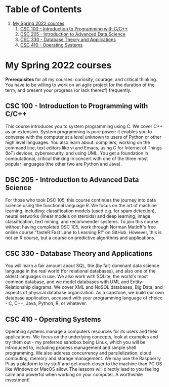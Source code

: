 
# Table of Contents

1.  [My Spring 2022 courses](#org325daf7)
    1.  [CSC 100 - Introduction to Programming with C/C++](#orgeec0c5e)
    2.  [DSC 205 - Introduction to Advanced Data Science](#org6690f88)
    3.  [CSC 330 - Database Theory and Applications](#orgaa05baa)
    4.  [CSC 410 - Operating Systems](#org4c54b7e)


<a id="org325daf7"></a>

# My Spring 2022 courses

**Prerequisites** for all my courses: curiosity, courage, and critical
 thinking. You have to be willing to work on an agile project for
 the duration of the term, and present your progress (or lack
 thereof) frequently.


<a id="orgeec0c5e"></a>

## CSC 100 - Introduction to Programming with C/C++

This course introduces you to system programming using C. We cover
C++ as an extension. System programming is pure power: it enables
you to converse with the computer at a level unknown to users of
Python or other high level languages. You also learn about:
compilers, working on the command line, text editors like vi and
Emacs, using C for Internet of Things (IoT) devices,
cybersecurity, and using UML. You get a foundation in
computational, critical thinking in concert with one of the three
most popular languages (the other two are Python and Java).


<a id="org6690f88"></a>

## DSC 205 - Introduction to Advanced Data Science

For those who took DSC 105, this course continues the journey into
data science using the functional language R. We focus on the art
of machine learning, including: classification models (used
e.g. for spam detection), neural networks (linear models on
steroids) and deep learning, image classification, text mining,
and recommender systems. To join this course without having
completed DSC 105, work through Norman Matloff's free online
course "fasteR:Fast Lane to Learning R!" on GitHub. However, this
is not an R course, but a course on predictive algorithms and
applications.


<a id="orgaa05baa"></a>

## CSC 330 - Database Theory and Applications

You will learn a fair amount about SQL, the (by far) dominant data
science language in the real world (for relational databases), and
also one of the oldest languages in use. We also work with SQLite,
the world's most common database, and we model databases with UML
and Entity-Relationship diagrams. We cover XML and NoSQL
databases, Big Data, and aspects of physical database
organization. As a capstone, we build our own database
application, accessed with your programming language of choice -
C, C++, Java, Python, R, or whatever.


<a id="org4c54b7e"></a>

## CSC 410 - Operating Systems

Operating systems manage a computers resources for its users and
their applications. We focus on the underlying concepts, look at
examples and try them out - my preferred sandbox being Linux,
which you will be introduced to, including process management and
simple shell programming. We also address concurrency and
parallelization, cloud computing, memory and storage
management. We may use the Raspberry Pi as a platform to try stuff
and get much closer to the machine than PC OS like Windows or
MacOS allow. The lessons will directly lead to you feeling calm
and powerful when working on your computer. A worthwhile
investment!

